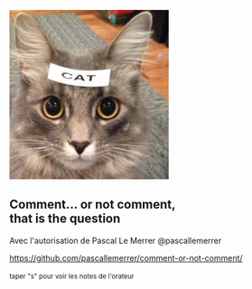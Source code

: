 ![](images/comments.jpg)
## Comment... or not comment, <br>that is the question
Avec l'autorisation de Pascal Le Merrer
@pascallemerrer

https://github.com/pascallemerrer/comment-or-not-comment/


<small>taper "s" pour voir les notes de l'orateur</small>
